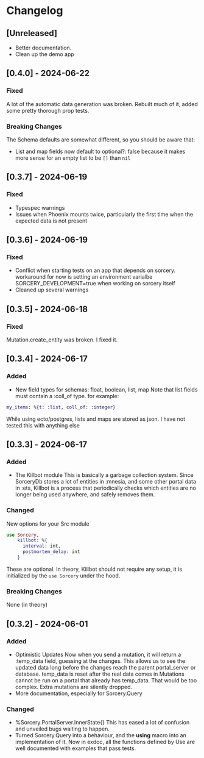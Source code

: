 # Changelog

## [Unreleased]
- Better documentation.
- Clean up the demo app


## [0.4.0] - 2024-06-22
### Fixed
A lot of the automatic data generation was broken. Rebuilt much of it, added some pretty thorough prop tests.

### Breaking Changes
The Schema defaults are somewhat different, so you should be aware that:
- List and map fields now default to optional?: false because it makes more sense for an empty list to be `[]` than `nil`


## [0.3.7] - 2024-06-19
### Fixed
- Typespec warnings
- Issues when Phoenix mounts twice, particularly the first time when the expected data is not present

## [0.3.6] - 2024-06-19
### Fixed
- Conflict when starting tests on an app that depends on sorcery.
workaround for now is setting an environment varialbe SORCERY_DEVELOPMENT=true when working on sorcery itself
- Cleaned up several warnings

## [0.3.5] - 2024-06-18
### Fixed
Mutation.create_entity was broken. I fixed it.

## [0.3.4] - 2024-06-17
### Added
- New field types for schemas: float, boolean, list, map
Note that list fields must contain a :coll_of type. for example:
```elixir
my_items: %{t: :list, coll_of: :integer}
```

While using ecto/postgres, lists and maps are stored as json. I have not tested this with anything else

## [0.3.3] - 2024-06-17
### Added
- The Killbot module
  This is basically a garbage collection system. Since SorceryDb stores a lot of entities in :mnesia, and some other portal data in :ets, Killbot is a process that periodically checks which entities are no longer being used anywhere, and safely removes them.

### Changed
New options for your Src module
```elixir
use Sorcery,
    killbot: %{
      interval: int,
      postmortem_delay: int
    }
```
These are optional. 
In theory, Killbot should not require any setup, it is initialized by the `use Sorcery` under the hood.


### Breaking Changes
None (in theory)


## [0.3.2] - 2024-06-01
### Added
- Optimistic Updates
  Now when you send a mutation, it will return a :temp_data field, guessing at the changes. This allows us to see the updated data long before the changes reach the parent portal_server or database.
  temp_data is reset after the real data comes in
  Mutations cannot be run on a portal that already has temp_data. That would be too complex. Extra mutations are silently dropped.
- More documentation, especially for Sorcery.Query

### Changed
- %Sorcery.PortalServer.InnerState{}
  This has eased a lot of confusion and unveiled bugs waiting to happen.
- Turned Sorcery.Query into a behaviour, and the __using__ macro into an implementation of it.
    Now in exdoc, all the functions defined by Use are well documented with examples that pass tests.
